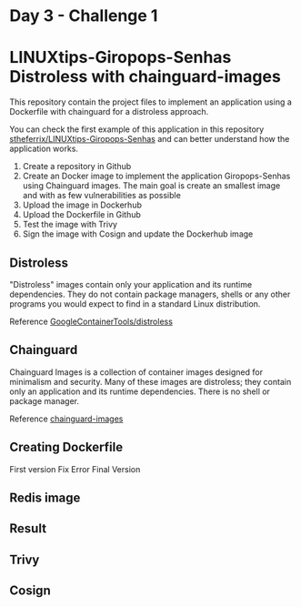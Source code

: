 # Day 3 - Challenge 1
# LINUXtips-Giropops-Senhas Distroless with chainguard-images

This repository contain the project files to implement an application using a Dockerfile with chainguard for a distroless approach.

You can check the first example of this application in this repository [stheferrix/LINUXtips-Giropops-Senhas](https://github.com/stheferrix/LINUXtips-Giropops-Senhas) and can better understand how the application works.

1. Create a repository in Github
1. Create an Docker image to implement the application Giropops-Senhas using Chainguard images.
   The main goal is create an smallest image and with as few vulnerabilities as possible
1. Upload the image in Dockerhub
1. Upload the Dockerfile in Github
1. Test the image with Trivy
1. Sign the image with Cosign and update the Dockerhub image

## Distroless

"Distroless" images contain only your application and its runtime dependencies. They do not contain package managers, shells or any other programs you would expect to find in a standard Linux distribution.

Reference [GoogleContainerTools/distroless](https://github.com/GoogleContainerTools/distroless)

## Chainguard

Chainguard Images is a collection of container images designed for minimalism and security.
Many of these images are distroless; they contain only an application and its runtime dependencies. There is no shell or package manager.

Reference [chainguard-images](https://github.com/chainguard-images)

## Creating Dockerfile

First version
Fix Error
Final Version

## Redis image

## Result

## Trivy

## Cosign
